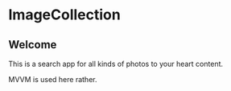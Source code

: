 # ImageCollection
## Welcome
This is a search app for all kinds of photos to your heart content.

MVVM is used here rather. 
